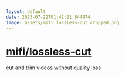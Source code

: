 ```yaml
---
layout: default
date: 2025-07-22T01:41:21.844474
image: assets/mifi_lossless-cut_cropped.png
---
```


# [mifi/lossless-cut](https://github.com/mifi/lossless-cut)

cut and trim videos without quality loss
